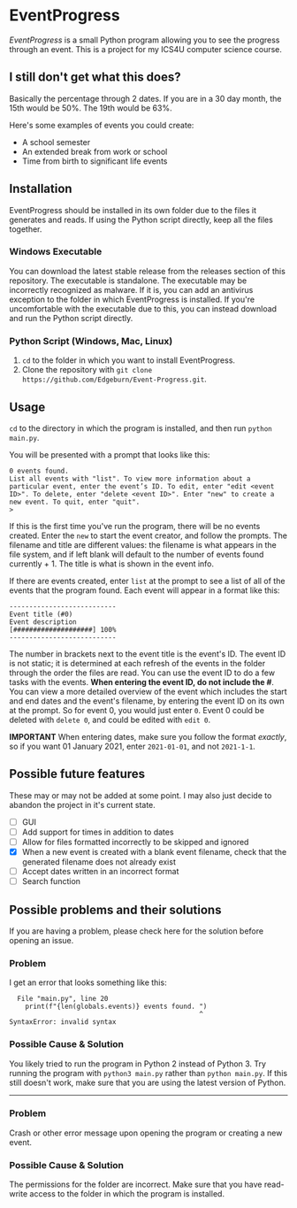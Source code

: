 # EventProgress

*EventProgress* is a small Python program allowing you to see the progress through an event. This is a project for my ICS4U computer science course.

## I still don't get what this does?

Basically the percentage through 2 dates. If you are in a 30 day month, the 15th would be 50%. The 19th would be 63%.

Here's some examples of events you could create:

- A school semester
- An extended break from work or school
- Time from birth to significant life events

## Installation

EventProgress should be installed in its own folder due to the files it generates and reads. If using the Python script directly, keep all the files together.

### Windows Executable

You can download the latest stable release from the releases section of this repository. The executable is standalone. The executable may be incorrectly recognized as malware. If it is, you can add an antivirus exception to the folder in which EventProgress is installed. If you're uncomfortable with the executable due to this, you can instead download and run the Python script directly.

### Python Script (Windows, Mac, Linux)

1. `cd` to the folder in which you want to install EventProgress.
2. Clone the repository with `git clone https://github.com/Edgeburn/Event-Progress.git`.

## Usage

`cd` to the directory in which the program is installed, and then run `python main.py`.

You will be presented with a prompt that looks like this:

```
0 events found. 
List all events with "list". To view more information about a particular event, enter the event’s ID. To edit, enter "edit <event ID>". To delete, enter "delete <event ID>". Enter "new" to create a new event. To quit, enter "quit".
> 
```

If this is the first time you've run the program, there will be no events created. Enter the `new` to start the event creator, and follow the prompts. The filename and title are different values: the filename is what appears in the file system, and if left blank will default to the number of events found currently + 1. The title is what is shown in the event info.

If there are events created, enter `list` at the prompt to see a list of all of the events that the program found. Each event will appear in a format like this:

```
---------------------------
Event title (#0)
Event description
[####################] 100%
---------------------------
```

The number in brackets next to the event title is the event's ID. The event ID is not static; it is determined at each refresh of the events in the folder through the order the files are read. You can use the event ID to do a few tasks with the events. **When entering the event ID, do not include the #**. You can view a more detailed overview of the event which includes the start and end dates and the event's filename, by entering the event ID on its own at the prompt. So for event 0, you would just enter `0`. Event 0 could be deleted with `delete 0`, and could be edited with `edit 0`.

**IMPORTANT** When entering dates, make sure you follow the format *exactly*, so if you want 01 January 2021, enter `2021-01-01`, and not `2021-1-1`.

## Possible future features

These may or may not be added at some point. I may also just decide to abandon the project in it's current state.

- [ ] GUI
- [ ] Add support for times in addition to dates
- [ ] Allow for files formatted incorrectly to be skipped and ignored
- [x] When a new event is created with a blank event filename, check that the generated filename does not already exist
- [ ] Accept dates written in an incorrect format
- [ ] Search function

## Possible problems and their solutions

If you are having a problem, please check here for the solution before opening an issue.

### Problem

I get an error that looks something like this:

```
  File "main.py", line 20
    print(f"{len(globals.events)} events found. ")
                                                ^
SyntaxError: invalid syntax
```

### Possible Cause & Solution

You likely tried to run the program in Python 2 instead of Python 3. Try running the program with `python3 main.py` rather than `python main.py`. If this still doesn't work, make sure that you are using the latest version of Python.

---

### Problem

Crash or other error message upon opening the program or creating a new event.

### Possible Cause & Solution

The permissions for the folder are incorrect. Make sure that you have read-write access to the folder in which the program is installed.
